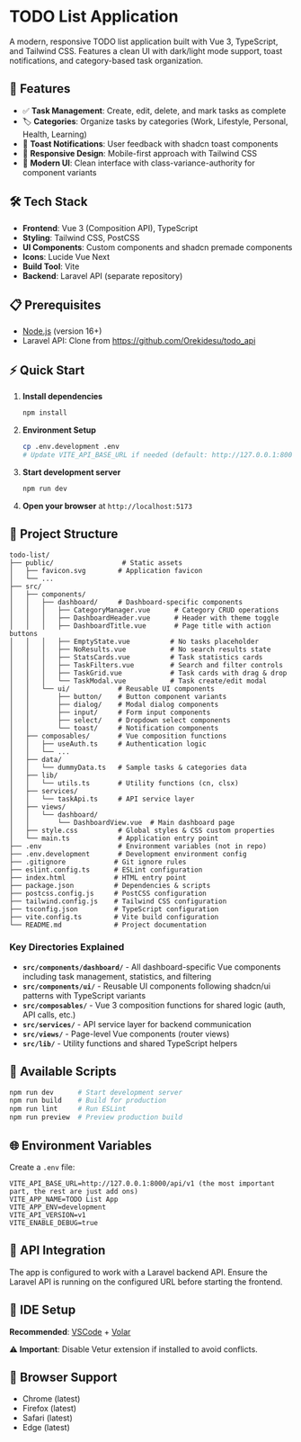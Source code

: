 # TODO List Application

A modern, responsive TODO list application built with Vue 3, TypeScript, and Tailwind CSS. Features a clean UI with dark/light mode support, toast notifications, and category-based task organization.

## 🚀 Features

- ✅ **Task Management**: Create, edit, delete, and mark tasks as complete
- 🏷️ **Categories**: Organize tasks by categories (Work, Lifestyle, Personal, Health, Learning)
- 🔔 **Toast Notifications**: User feedback with shadcn toast components
- 📱 **Responsive Design**: Mobile-first approach with Tailwind CSS
- 🎨 **Modern UI**: Clean interface with class-variance-authority for component variants

## 🛠️ Tech Stack

- **Frontend**: Vue 3 (Composition API), TypeScript
- **Styling**: Tailwind CSS, PostCSS
- **UI Components**: Custom components and shadcn premade components
- **Icons**: Lucide Vue Next
- **Build Tool**: Vite
- **Backend**: Laravel API (separate repository)

## 📋 Prerequisites

- [Node.js](https://nodejs.org/) (version 16+)
- Laravel API: Clone from https://github.com/Orekidesu/todo_api

## ⚡ Quick Start

1. **Install dependencies**

   ```sh
   npm install
   ```

2. **Environment Setup**

   ```sh
   cp .env.development .env
   # Update VITE_API_BASE_URL if needed (default: http://127.0.0.1:8000/api/v1)
   ```

3. **Start development server**

   ```sh
   npm run dev
   ```

4. **Open your browser** at `http://localhost:5173`

## 📁 Project Structure

```
todo-list/
├── public/                 # Static assets
│   ├── favicon.svg        # Application favicon
│   └── ...
├── src/
│   ├── components/
│   │   ├── dashboard/     # Dashboard-specific components
│   │   │   ├── CategoryManager.vue      # Category CRUD operations
│   │   │   ├── DashboardHeader.vue      # Header with theme toggle
│   │   │   ├── DashboardTitle.vue       # Page title with action buttons
│   │   │   ├── EmptyState.vue          # No tasks placeholder
│   │   │   ├── NoResults.vue           # No search results state
│   │   │   ├── StatsCards.vue          # Task statistics cards
│   │   │   ├── TaskFilters.vue         # Search and filter controls
│   │   │   ├── TaskGrid.vue            # Task cards with drag & drop
│   │   │   └── TaskModal.vue           # Task create/edit modal
│   │   └── ui/            # Reusable UI components
│   │       ├── button/    # Button component variants
│   │       ├── dialog/    # Modal dialog components
│   │       ├── input/     # Form input components
│   │       ├── select/    # Dropdown select components
│   │       └── toast/     # Notification components
│   ├── composables/       # Vue composition functions
│   │   ├── useAuth.ts     # Authentication logic
│   │   └── ...
│   ├── data/
│   │   └── dummyData.ts   # Sample tasks & categories data
│   ├── lib/
│   │   └── utils.ts       # Utility functions (cn, clsx)
│   ├── services/
│   │   └── taskApi.ts     # API service layer
│   ├── views/
│   │   └── dashboard/
│   │       └── DashboardView.vue  # Main dashboard page
│   ├── style.css          # Global styles & CSS custom properties
│   └── main.ts            # Application entry point
├── .env                   # Environment variables (not in repo)
├── .env.development       # Development environment config
├── .gitignore            # Git ignore rules
├── eslint.config.ts      # ESLint configuration
├── index.html            # HTML entry point
├── package.json          # Dependencies & scripts
├── postcss.config.js     # PostCSS configuration
├── tailwind.config.js    # Tailwind CSS configuration
├── tsconfig.json         # TypeScript configuration
├── vite.config.ts        # Vite build configuration
└── README.md             # Project documentation
```

### Key Directories Explained

- **`src/components/dashboard/`** - All dashboard-specific Vue components including task management, statistics, and filtering
- **`src/components/ui/`** - Reusable UI components following shadcn/ui patterns with TypeScript variants
- **`src/composables/`** - Vue 3 composition functions for shared logic (auth, API calls, etc.)
- **`src/services/`** - API service layer for backend communication
- **`src/views/`** - Page-level Vue components (router views)
- **`src/lib/`** - Utility functions and shared TypeScript helpers

## 🔧 Available Scripts

```sh
npm run dev      # Start development server
npm run build    # Build for production
npm run lint     # Run ESLint
npm run preview  # Preview production build
```

## 🌐 Environment Variables

Create a `.env` file:

```env
VITE_API_BASE_URL=http://127.0.0.1:8000/api/v1 (the most important part, the rest are just add ons)
VITE_APP_NAME=TODO List App
VITE_APP_ENV=development
VITE_API_VERSION=v1
VITE_ENABLE_DEBUG=true
```

## 🎯 API Integration

The app is configured to work with a Laravel backend API. Ensure the Laravel API is running on the configured URL before starting the frontend.

## 🔧 IDE Setup

**Recommended**: [VSCode](https://code.visualstudio.com/) + [Volar](https://marketplace.visualstudio.com/items?itemName=Vue.volar)

⚠️ **Important**: Disable Vetur extension if installed to avoid conflicts.

## 📱 Browser Support

- Chrome (latest)
- Firefox (latest)
- Safari (latest)
- Edge (latest)
